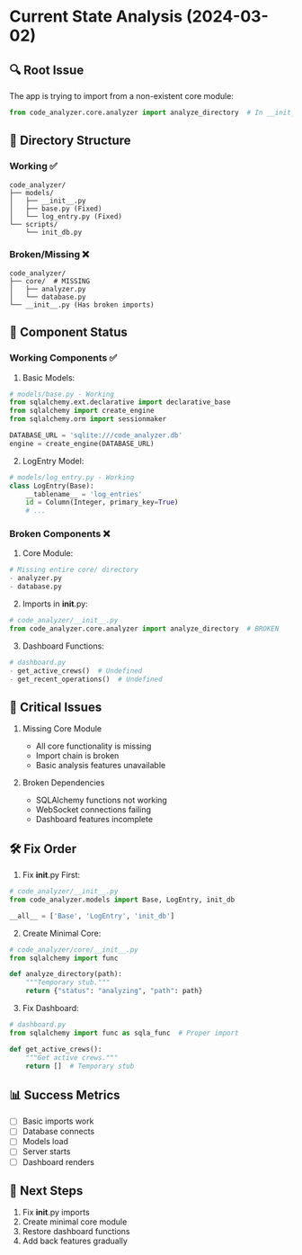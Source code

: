 # Current State Analysis (2024-03-02)

## 🔍 Root Issue
The app is trying to import from a non-existent core module:

```python
from code_analyzer.core.analyzer import analyze_directory  # In __init__.py
```

## 📁 Directory Structure
### Working ✅
```
code_analyzer/
├── models/
│   ├── __init__.py
│   ├── base.py (Fixed)
│   └── log_entry.py (Fixed)
└── scripts/
    └── init_db.py
```

### Broken/Missing ❌
```
code_analyzer/
├── core/  # MISSING
│   ├── analyzer.py
│   └── database.py
└── __init__.py (Has broken imports)
```

## 🔧 Component Status

### Working Components ✅
1. Basic Models:

```python
# models/base.py - Working
from sqlalchemy.ext.declarative import declarative_base
from sqlalchemy import create_engine
from sqlalchemy.orm import sessionmaker

DATABASE_URL = 'sqlite:///code_analyzer.db'
engine = create_engine(DATABASE_URL)
```

2. LogEntry Model:

```python
# models/log_entry.py - Working
class LogEntry(Base):
    __tablename__ = 'log_entries'
    id = Column(Integer, primary_key=True)
    # ...
```

### Broken Components ❌
1. Core Module:

```python
# Missing entire core/ directory
- analyzer.py
- database.py
```

2. Imports in __init__.py:

```python
# code_analyzer/__init__.py
from code_analyzer.core.analyzer import analyze_directory  # BROKEN
```

3. Dashboard Functions:

```python
# dashboard.py
- get_active_crews()  # Undefined
- get_recent_operations()  # Undefined
```

## 🚨 Critical Issues
1. Missing Core Module
   - All core functionality is missing
   - Import chain is broken
   - Basic analysis features unavailable

2. Broken Dependencies
   - SQLAlchemy functions not working
   - WebSocket connections failing
   - Dashboard features incomplete

## 🛠️ Fix Order
1. Fix __init__.py First:

```python
# code_analyzer/__init__.py
from code_analyzer.models import Base, LogEntry, init_db

__all__ = ['Base', 'LogEntry', 'init_db']
```

2. Create Minimal Core:

```python
# code_analyzer/core/__init__.py
from sqlalchemy import func

def analyze_directory(path):
    """Temporary stub."""
    return {"status": "analyzing", "path": path}
```

3. Fix Dashboard:

```python
# dashboard.py
from sqlalchemy import func as sqla_func  # Proper import

def get_active_crews():
    """Get active crews."""
    return []  # Temporary stub
```

## 📊 Success Metrics
- [ ] Basic imports work
- [ ] Database connects
- [ ] Models load
- [ ] Server starts
- [ ] Dashboard renders

## 🎯 Next Steps
1. Fix __init__.py imports
2. Create minimal core module
3. Restore dashboard functions
4. Add back features gradually 